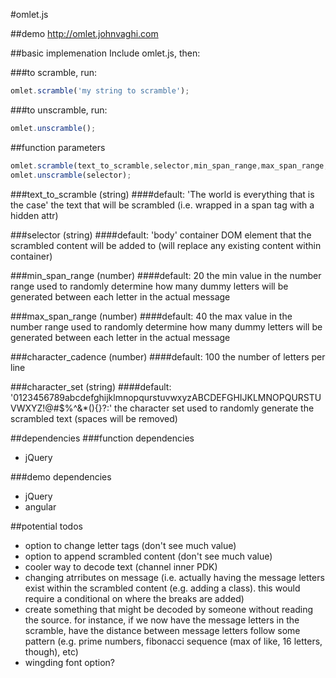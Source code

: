 #omlet.js

##demo
http://omlet.johnvaghi.com

##basic implemenation
Include omlet.js, then:

###to scramble, run:
```javascript
omlet.scramble('my string to scramble');
```

###to unscramble, run:
```javascript
omlet.unscramble();
```

##function parameters
```javascript
omlet.scramble(text_to_scramble,selector,min_span_range,max_span_range,character_cadence,character_set);
omlet.unscramble(selector);
```
###text_to_scramble (string)
####default: 'The world is everything that is the case'
the text that will be scrambled (i.e. wrapped in a span tag with a hidden attr)

###selector (string)
####default: 'body'
container DOM element that the scrambled content will be added to (will replace any existing content within container)

###min_span_range (number)
####default: 20
the min value in the number range used to randomly determine how many dummy letters will be generated between each letter in the actual message

###max_span_range (number)
####default: 40
the max value in the number range used to randomly determine how many dummy letters will be generated between each letter in the actual message

###character_cadence (number)
####default: 100
the number of letters per line

###character_set (string)
####default:  '0123456789abcdefghijklmnopqurstuvwxyzABCDEFGHIJKLMNOPQURSTUVWXYZ!@#$%^&*(){}?:'
the character set used to randomly generate the scrambled text (spaces will be removed)

##dependencies
###function dependencies
- jQuery

###demo dependencies
- jQuery
- angular

##potential todos
- option to change letter tags (don't see much value)
- option to append scrambled content (don't see much value)
- cooler way to decode text (channel inner PDK)
- changing atrributes on message (i.e. actually having the message letters exist within the scrambled content (e.g. adding a class). this would require a conditional on where the breaks are added)
- create something that might be decoded by someone without reading the source. for instance, if we now have the message letters in the scramble, have the distance between message letters follow some pattern (e.g. prime numbers, fibonacci sequence (max of like, 16 letters, though), etc)
- wingding font option?
